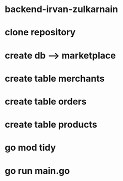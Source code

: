 # backend-irvan-zulkarnain

# clone repository

# create db --> marketplace

# create table merchants 

<!-- CREATE TABLE public.merchants (
	id serial4 NOT NULL,
	"name" varchar(100) NOT NULL,
	email varchar(100) NOT NULL,
	"password" text NOT NULL,
	created_at timestamp NULL DEFAULT CURRENT_TIMESTAMP,
	CONSTRAINT merchants_email_key UNIQUE (email),
	CONSTRAINT merchants_pkey PRIMARY KEY (id)
); -->

# create table orders

<!-- CREATE TABLE public.orders (
	id serial4 NOT NULL,
	product_id int4 NOT NULL,
	merchant_id int4 NULL,
	quantity int4 NOT NULL,
	total_price int4 NOT NULL DEFAULT 0,
	shipping_price int4 NOT NULL DEFAULT 0,
	created_at timestamp NOT NULL DEFAULT CURRENT_TIMESTAMP,
	discount int4 NOT NULL DEFAULT 0,
	CONSTRAINT orders_pkey PRIMARY KEY (id)
);
-- public.orders foreign keys
ALTER TABLE public.orders ADD CONSTRAINT fk_product FOREIGN KEY (product_id) REFERENCES public.products(id) ON DELETE CASCADE; -->

# create table products

<!-- CREATE TABLE public.products (
	id serial4 NOT NULL,
	merchant_id int4 NULL,
	"name" varchar(100) NOT NULL,
	price int4 NOT NULL,
	stock int4 NOT NULL,
	created_at timestamp NULL DEFAULT CURRENT_TIMESTAMP,
	CONSTRAINT products_pkey PRIMARY KEY (id)
);
-- public.products foreign keys
ALTER TABLE public.products ADD CONSTRAINT products_merchant_id_fkey FOREIGN KEY (merchant_id) REFERENCES public.merchants(id) ON DELETE CASCADE; -->

<!-- untuk menjalankan project  -->
# go mod tidy
# go run main.go